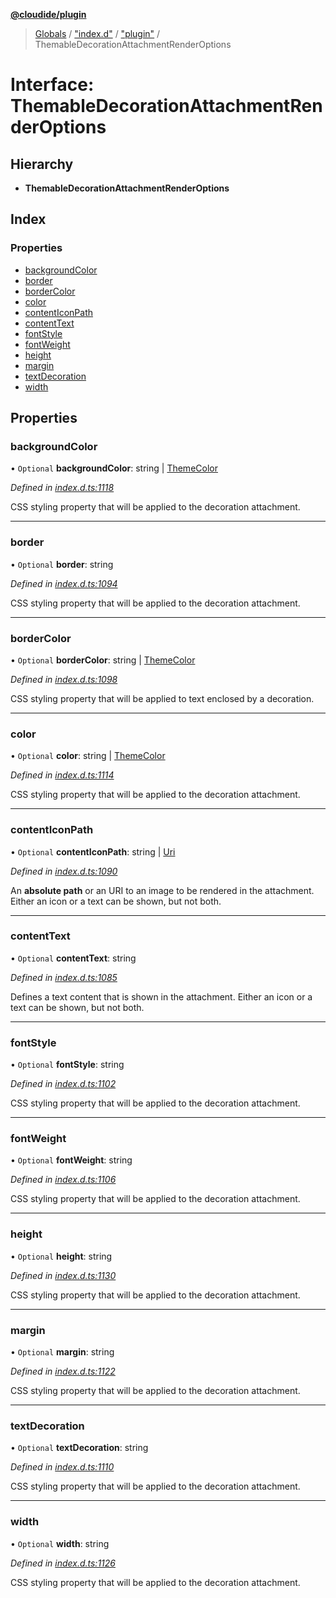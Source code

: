 **[@cloudide/plugin](../README.md)**

> [Globals](../README.md) / ["index.d"](../modules/_index_d_.md) / ["plugin"](../modules/_index_d_._plugin_.md) / ThemableDecorationAttachmentRenderOptions

# Interface: ThemableDecorationAttachmentRenderOptions

## Hierarchy

* **ThemableDecorationAttachmentRenderOptions**

## Index

### Properties

* [backgroundColor](_index_d_._plugin_.themabledecorationattachmentrenderoptions.md#backgroundcolor)
* [border](_index_d_._plugin_.themabledecorationattachmentrenderoptions.md#border)
* [borderColor](_index_d_._plugin_.themabledecorationattachmentrenderoptions.md#bordercolor)
* [color](_index_d_._plugin_.themabledecorationattachmentrenderoptions.md#color)
* [contentIconPath](_index_d_._plugin_.themabledecorationattachmentrenderoptions.md#contenticonpath)
* [contentText](_index_d_._plugin_.themabledecorationattachmentrenderoptions.md#contenttext)
* [fontStyle](_index_d_._plugin_.themabledecorationattachmentrenderoptions.md#fontstyle)
* [fontWeight](_index_d_._plugin_.themabledecorationattachmentrenderoptions.md#fontweight)
* [height](_index_d_._plugin_.themabledecorationattachmentrenderoptions.md#height)
* [margin](_index_d_._plugin_.themabledecorationattachmentrenderoptions.md#margin)
* [textDecoration](_index_d_._plugin_.themabledecorationattachmentrenderoptions.md#textdecoration)
* [width](_index_d_._plugin_.themabledecorationattachmentrenderoptions.md#width)

## Properties

### backgroundColor

• `Optional` **backgroundColor**: string \| [ThemeColor](../classes/_index_d_._plugin_.themecolor.md)

*Defined in [index.d.ts:1118](https://github.com/shuyaqian/cloudide-plugin-api/blob/9d985be/index.d.ts#L1118)*

CSS styling property that will be applied to the decoration attachment.

___

### border

• `Optional` **border**: string

*Defined in [index.d.ts:1094](https://github.com/shuyaqian/cloudide-plugin-api/blob/9d985be/index.d.ts#L1094)*

CSS styling property that will be applied to the decoration attachment.

___

### borderColor

• `Optional` **borderColor**: string \| [ThemeColor](../classes/_index_d_._plugin_.themecolor.md)

*Defined in [index.d.ts:1098](https://github.com/shuyaqian/cloudide-plugin-api/blob/9d985be/index.d.ts#L1098)*

CSS styling property that will be applied to text enclosed by a decoration.

___

### color

• `Optional` **color**: string \| [ThemeColor](../classes/_index_d_._plugin_.themecolor.md)

*Defined in [index.d.ts:1114](https://github.com/shuyaqian/cloudide-plugin-api/blob/9d985be/index.d.ts#L1114)*

CSS styling property that will be applied to the decoration attachment.

___

### contentIconPath

• `Optional` **contentIconPath**: string \| [Uri](../classes/_index_d_._plugin_.uri.md)

*Defined in [index.d.ts:1090](https://github.com/shuyaqian/cloudide-plugin-api/blob/9d985be/index.d.ts#L1090)*

An **absolute path** or an URI to an image to be rendered in the attachment. Either an icon
or a text can be shown, but not both.

___

### contentText

• `Optional` **contentText**: string

*Defined in [index.d.ts:1085](https://github.com/shuyaqian/cloudide-plugin-api/blob/9d985be/index.d.ts#L1085)*

Defines a text content that is shown in the attachment. Either an icon or a text can be shown, but not both.

___

### fontStyle

• `Optional` **fontStyle**: string

*Defined in [index.d.ts:1102](https://github.com/shuyaqian/cloudide-plugin-api/blob/9d985be/index.d.ts#L1102)*

CSS styling property that will be applied to the decoration attachment.

___

### fontWeight

• `Optional` **fontWeight**: string

*Defined in [index.d.ts:1106](https://github.com/shuyaqian/cloudide-plugin-api/blob/9d985be/index.d.ts#L1106)*

CSS styling property that will be applied to the decoration attachment.

___

### height

• `Optional` **height**: string

*Defined in [index.d.ts:1130](https://github.com/shuyaqian/cloudide-plugin-api/blob/9d985be/index.d.ts#L1130)*

CSS styling property that will be applied to the decoration attachment.

___

### margin

• `Optional` **margin**: string

*Defined in [index.d.ts:1122](https://github.com/shuyaqian/cloudide-plugin-api/blob/9d985be/index.d.ts#L1122)*

CSS styling property that will be applied to the decoration attachment.

___

### textDecoration

• `Optional` **textDecoration**: string

*Defined in [index.d.ts:1110](https://github.com/shuyaqian/cloudide-plugin-api/blob/9d985be/index.d.ts#L1110)*

CSS styling property that will be applied to the decoration attachment.

___

### width

• `Optional` **width**: string

*Defined in [index.d.ts:1126](https://github.com/shuyaqian/cloudide-plugin-api/blob/9d985be/index.d.ts#L1126)*

CSS styling property that will be applied to the decoration attachment.
